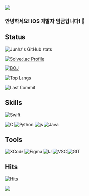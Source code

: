 <img src="https://capsule-render.vercel.app/api?type=waving&color=BDBDC8&height=150&section=header" />

### 안녕하세요! iOS 개발자 임금입니다! 👋 

## Status
![Junha's GitHub stats](https://github-readme-stats.vercel.app/api?username=Junha7777&hide=contribs,prs&show_icons=true&theme=dark)

[![Solved.ac Profile](http://mazassumnida.wtf/api/generate_badge?boj=dgswhighschool)](https://solved.ac/dgswhighschool)

[![BOJ](https://bojstat.vulcan.site/dgswhighschool)](https://www.acmicpc.net/user/dgswhighschool)

[![Top Langs](https://github-readme-stats.vercel.app/api/top-langs/?username=Junha7777)](https://github.com/anuraghazra/github-readme-stats)

![Last Commit](https://img.shields.io/github/last-commit/Junha7777/Baekjoon.svg)
## Skills

![Swift](https://img.shields.io/badge/swift-F54A2A?style=for-the-badge&logo=swift&logoColor=white)

![C](https://img.shields.io/badge/C-00599C?style=for-the-badge&logo=c&logoColor=white)
![Python](https://img.shields.io/badge/Python-3776AB?style=for-the-badge&logo=python&logoColor=white)
![js](https://img.shields.io/badge/JavaScript-F7DF1E?style=for-the-badge&logo=JavaScript&logoColor=white)
![Java](https://img.shields.io/badge/Java-ED8B00?style=for-the-badge&logo=openjdk&logoColor=white)


## Tools

![XCode](https://img.shields.io/badge/Xcode-007ACC?style=for-the-badge&logo=Xcode&logoColor=white)
![Figma](https://img.shields.io/badge/Figma-F24E1E?style=for-the-badge&logo=figma&logoColor=white)
![IJ](https://img.shields.io/badge/IntelliJ_IDEA-000000.svg?style=for-the-badge&logo=intellij-idea&logoColor=white)
![VSC](https://img.shields.io/badge/Visual_Studio_Code-0078D4?style=for-the-badge&logo=visual%20studio%20code&logoColor=white)
![GIT](https://img.shields.io/badge/GIT-E44C30?style=for-the-badge&logo=git&logoColor=white)


## Hits
[![Hits](https://hits.seeyoufarm.com/api/count/incr/badge.svg?url=https%3A%2F%2Fgithub.com%2FJunha7777&count_bg=%2379C83D&title_bg=%23555555&icon=&icon_color=%23E7E7E7&title=hits&edge_flat=false)](https://hits.seeyoufarm.com)
<!--
**Junha7777/Junha7777** is a ✨ _special_ ✨ repository because its `README.md` (this file) appears on your GitHub profile.

Here are some ideas to get you started:

- 🔭 I’m currently working on ...
- 🌱 I’m currently learning ...
- 👯 I’m looking to collaborate on ...
- 🤔 I’m looking for help with ...
- 💬 Ask me about ...
- 📫 How to reach me: ...
- 😄 Pronouns: ...
- ⚡ Fun fact: ...
-->

<img src="https://capsule-render.vercel.app/api?type=waving&color=BDBDC8&height=150&section=footer" />
